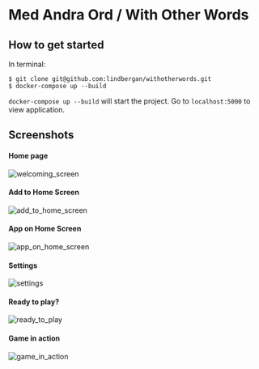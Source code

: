 Med Andra Ord / With Other Words
=====

## How to get started

In terminal:
```
$ git clone git@github.com:lindbergan/withotherwords.git
$ docker-compose up --build
```
`docker-compose up --build` will start the project. Go to `localhost:5000` to view application.

## Screenshots
#### Home page
![welcoming_screen](screenshots/welcoming_screen.jpg)

#### Add to Home Screen
![add_to_home_screen](screenshots/add_to_home_screen.jpg)

#### App on Home Screen
![app_on_home_screen](screenshots/app_on_home_screen.jpg)

#### Settings
![settings](screenshots/settings.jpg)

#### Ready to play?
![ready_to_play](screenshots/ready_to_play.jpg)

#### Game in action
![game_in_action](screenshots/game_in_action.jpg)
